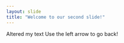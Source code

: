 ```yaml
---
layout: slide
title: "Welcome to our second slide!"
---
```

Altered my text
Use the left arrow to go back!

